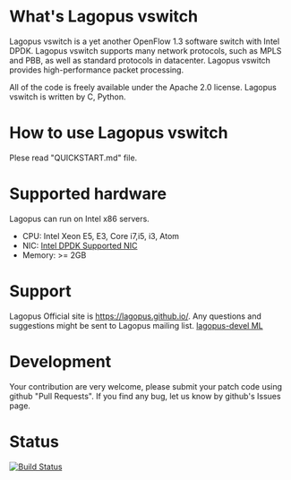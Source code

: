 What's Lagopus vswitch
==========================
Lagopus vswitch is a yet another OpenFlow 1.3 software switch with Intel DPDK.
Lagopus vswitch supports many network protocols, such as MPLS and PBB,
as well as standard protocols in datacenter. Lagopus vswitch provides
high-performance packet processing.

All of the code is freely available under the Apache 2.0 license.
Lagopus vswitch is written by C, Python.

How to use Lagopus vswitch
==========================
Plese read "QUICKSTART.md" file.

Supported hardware
==========================
Lagopus can run on Intel x86 servers.
- CPU: Intel Xeon E5, E3, Core i7,i5, i3, Atom
- NIC: [Intel DPDK Supported NIC](http://dpdk.org/doc/nics)
- Memory: >= 2GB

Support
==========================
Lagopus Official site is <https://lagopus.github.io/>.
Any questions and suggestions might be sent to Lagopus mailing list.
[lagopus-devel ML](https://lists.sourceforge.net/lists/listinfo/lagopus-devel)


Development
==========================
Your contribution are very welcome, please submit your patch code using
github "Pull Requests".
If you find any bug, let us know by github's Issues page.

Status
==========================
[![Build Status](https://travis-ci.org/ynkjm/lagopus.svg?branch=master)](https://travis-ci.org/ynkjm/lagopus)
